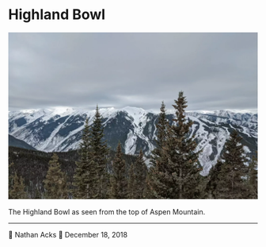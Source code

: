 # Highland Bowl

![A snowy mountain range seen through the tops of a pine forest](assets/487227e11f7d2a67dfb7b27d3a37b2ab.webp)

The Highland Bowl as seen from the top of Aspen Mountain.

- - - -

👤 Nathan Acks
📅 December 18, 2018

